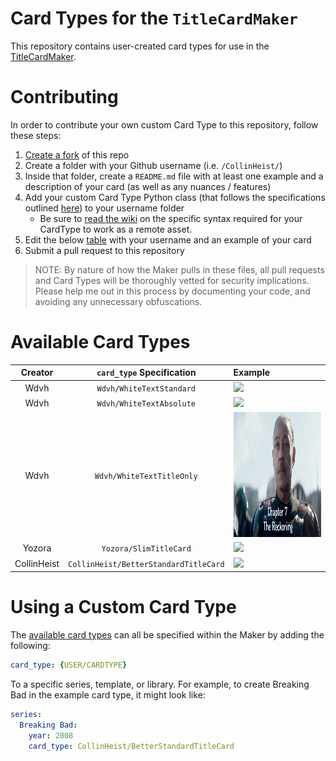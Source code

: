 # Card Types for the `TitleCardMaker`
This repository contains user-created card types for use in the [TitleCardMaker](https://github.com/CollinHeist/TitleCardMaker).

# Contributing
In order to contribute your own custom Card Type to this repository, follow these steps:

1. [Create a fork](https://github.com/CollinHeist/TitleCardMaker-CardTypes/fork) of this repo
2. Create a folder with your Github username (i.e. `/CollinHeist/`)
3. Inside that folder, create a `README.md` file with at least one example and a description of your card (as well as any nuances / features)
4. Add your custom Card Type Python class (that follows the specifications outlined [here](https://github.com/CollinHeist/TitleCardMaker/wiki/Custom-Card-Types#creating-a-custom-card-type)) to your username folder
   * Be sure to [read the wiki](https://github.com/CollinHeist/TitleCardMaker-CardTypes/wiki) on the specific syntax required for your CardType to work as a remote asset.
5. Edit the below [table](https://github.com/CollinHeist/TitleCardMaker-CardTypes#available-card-types) with your username and an example of your card
6. Submit a pull request to this repository

> NOTE: By nature of how the Maker pulls in these files, all pull requests and Card Types will be thoroughly vetted for security implications. Please help me out in this process by documenting your code, and avoiding any unnecessary obfuscations.

# Available Card Types
| Creator | `card_type` Specification | Example |
| :---: | :---: | :--- |
| Wdvh | `Wdvh/WhiteTextStandard` | <img src="https://user-images.githubusercontent.com/17693271/169709359-ffc9e109-b327-44e9-b78a-7276f77fe917.jpg" height="200"/> |
| Wdvh | `Wdvh/WhiteTextAbsolute` | <img src="https://user-images.githubusercontent.com/17693271/169709482-6bb023ab-4986-464e-88d6-0e05ad75d0d3.jpg" height="200"/> |
| Wdvh | `Wdvh/WhiteTextTitleOnly` | <img src="https://github.com/CollinHeist/TitleCardMaker-CardTypes/blob/110c2ec729dbb20d8ed461e7cc5a07c54540f842/Wdvh/S01E07.jpg" height="200"/>
| Yozora | `Yozora/SlimTitleCard` | <img src="https://cdn.discordapp.com/attachments/975108033531219979/977614937457303602/S01E04.jpg" height="200"/> |
| CollinHeist | `CollinHeist/BetterStandardTitleCard` | <img src="https://user-images.githubusercontent.com/17693271/169563977-a4711317-afc8-426f-ab85-9f4c76037dc0.jpg" height="200"/> |

# Using a Custom Card Type
The [available card types](#available-card-types) can all be specified within the Maker by adding the following:

```yaml
card_type: {USER/CARDTYPE}
```

To a specific series, template, or library. For example, to create Breaking Bad in the example card type, it might look like:

```yaml
series:
  Breaking Bad:
    year: 2008
    card_type: CollinHeist/BetterStandardTitleCard
```
